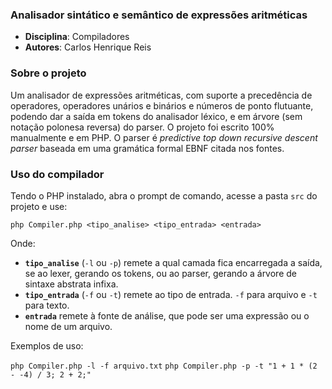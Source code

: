 ### Analisador sintático e semântico de expressões aritméticas

- **Disciplina**: Compiladores
- **Autores**: Carlos Henrique Reis

### Sobre o projeto

Um analisador de expressões aritméticas, com suporte a precedência de operadores, operadores unários e binários e números de ponto
flutuante, podendo dar a saída em tokens do analisador léxico, e em árvore (sem notação polonesa reversa) do parser. O projeto foi escrito
100% manualmente e em PHP. O parser é *predictive top down recursive descent parser* baseada em uma gramática formal EBNF citada nos fontes.

### Uso do compilador

Tendo o PHP instalado, abra o prompt de comando, acesse a pasta `src` do projeto e use:

`php Compiler.php <tipo_analise> <tipo_entrada> <entrada>`

Onde:
- **`tipo_analise`** (`-l` ou `-p`) remete a qual camada fica encarregada a saída, se ao lexer, gerando os tokens, ou ao parser, gerando
a árvore de sintaxe abstrata infixa.
- **`tipo_entrada`** (`-f` ou `-t`) remete ao tipo de entrada. `-f` para arquivo e `-t` para texto.
- **`entrada`** remete à fonte de análise, que pode ser uma expressão ou o nome de um arquivo.

Exemplos de uso:

`php Compiler.php -l -f arquivo.txt`
`php Compiler.php -p -t "1 + 1 * (2 - -4) / 3; 2 + 2;"`
